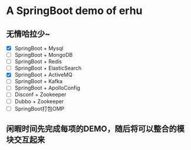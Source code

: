 # A SpringBoot demo of erhu
## 无情哈拉少~
- [x] SpringBoot + Mysql
- [ ] SpringBoot + MongoDB
- [ ] SpringBoot + Redis
- [ ] SpringBoot + ElasticSearch
- [x] SpringBoot + ActiveMQ
- [ ] SpringBoot + Kafka
- [ ] SpringBoot + ApolloConfig
- [ ] Disconf + Zookeeper
- [ ] Dubbo + Zookeeper
- [ ] SpringBoot打包OMP

## 闲暇时间先完成每项的DEMO，随后将可以整合的模块交互起来
